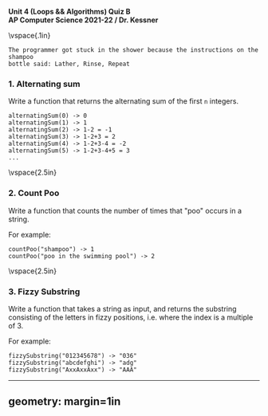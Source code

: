 __Unit 4 (Loops && Algorithms) Quiz B__  
__AP Computer Science 2021-22 / Dr. Kessner__  

\vspace{.1in}

```
The programmer got stuck in the shower because the instructions on the shampoo
bottle said: Lather, Rinse, Repeat
```

### 1.  Alternating sum

Write a function that returns the alternating sum of the first `n` integers.

```
alternatingSum(0) -> 0
alternatingSum(1) -> 1
alternatingSum(2) -> 1-2 = -1
alternatingSum(3) -> 1-2+3 = 2
alternatingSum(4) -> 1-2+3-4 = -2
alternatingSum(5) -> 1-2+3-4+5 = 3
...
```

\vspace{2.5in}


### 2. Count Poo

Write a function that counts the number of times that "poo" occurs in a string.

For example:
```
countPoo("shampoo") -> 1
countPoo("poo in the swimming pool") -> 2
```


\vspace{2.5in}


### 3. Fizzy Substring

Write a function that takes a string as input, and returns the substring consisting
of the letters in fizzy positions, i.e. where the index is a multiple of 3.

For example:
```
fizzySubstring("012345678") -> "036"
fizzySubstring("abcdefghi") -> "adg"
fizzySubstring("AxxAxxAxx") -> "AAA"
```


---
geometry: margin=1in
---


